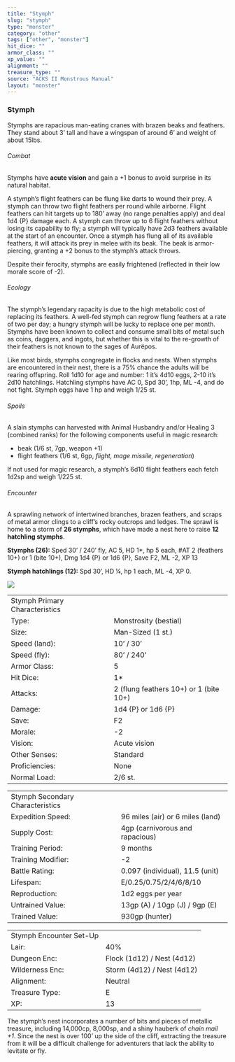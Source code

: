 ```yaml
---
title: "Stymph"
slug: "stymph"
type: "monster"
category: "other"
tags: ["other", "monster"]
hit_dice: ""
armor_class: ""
xp_value: ""
alignment: ""
treasure_type: ""
source: "ACKS II Monstrous Manual"
layout: "monster"
---
```


### Stymph

Stymphs are rapacious man-eating cranes with brazen beaks and feathers. They stand about 3’ tall
and have a wingspan of around 6’ and weight of about 15lbs.

###### Combat

Stymphs have **acute vision** and gain a +1 bonus to avoid surprise in its natural habitat.

A stymph’s flight feathers can be flung like darts to wound their prey. A stymph can throw two
flight feathers per round while airborne. Flight feathers can hit targets up to 180’ away (no range
penalties apply) and deal 1d4 {P} damage each. A stymph can throw up to 6 flight feathers without
losing its capability to fly; a stymph will typically have 2d3 feathers available at the start of an
encounter. Once a stymph has flung all of its available feathers, it will attack its prey in melee
with its beak. The beak is armor-piercing, granting a +2 bonus to the stymph’s attack throws.

Despite their ferocity, stymphs are easily frightened (reflected in their low morale score of -2).

###### Ecology

The stymph’s legendary rapacity is due to the high metabolic cost of replacing its feathers. A
well-fed stymph can regrow flung feathers at a rate of two per day; a hungry stymph will be lucky to
replace one per month. Stymphs have been known to collect and consume small bits of metal such as
coins, daggers, and ingots, but whether this is vital to the re-growth of their feathers is not
known to the sages of Aurëpos.

Like most birds, stymphs congregate in flocks and nests. When stymphs are encountered in their
nest, there is a 75% chance the adults will be rearing offspring. Roll 1d10 for age and number: 1
it’s 4d10 eggs, 2-10 it’s 2d10 hatchlings. Hatchling stymphs have AC 0, Spd 30’, 1hp, ML -4, and do
not fight. Stymph eggs have 1 hp and weigh 1/25 st.

###### Spoils

A slain stymphs can harvested with Animal Husbandry and/or Healing 3 (combined ranks) for the
following components useful in magic research:

* beak (1/6 st, 7gp, weapon +1)
* flight feathers (1/6 st, 6gp, *flight, mage missile, regeneration*)

If not used for magic research, a stymph’s 6d10 flight feathers each fetch 1d2sp and weigh 1/225 st.

###### Encounter

A sprawling network of intertwined branches, brazen feathers, and scraps of metal armor clings to a
cliff’s rocky outcrops and ledges. The sprawl is home to a storm of **26 stymphs**, which have made
a nest here to raise **12 hatchling stymphs**.

**Stymphs (26):** Sped 30’ / 240’ fly, AC 5, HD 1\*, hp 5 each, #AT 2 (feathers 10+) or 1 (bite
10+), Dmg 1d4 {P} or 1d6 {P}, Save F2, ML -2, XP 13

**Stymph hatchlings (12):** Spd 30’, HD ¼, hp 1 each, ML -4, XP 0.

![](data:image/png;base64...)

|  |  |
| --- | --- |
| Stymph Primary Characteristics | |
| Type: | Monstrosity (bestial) |
| Size: | Man-Sized (1 st.) |
| Speed (land): | 10’ / 30’ |
| Speed (fly): | 80’ / 240’ |
| Armor Class: | 5 |
| Hit Dice: | 1\* |
| Attacks: | 2 (flung feathers 10+) or 1 (bite 10+) |
| Damage: | 1d4 {P} or 1d6 {P} |
| Save: | F2 |
| Morale: | -2 |
| Vision: | Acute vision |
| Other Senses: | Standard |
| Proficiencies: | None |
| Normal Load: | 2/6 st. |

|  |  |
| --- | --- |
| Stymph Secondary Characteristics | |
| Expedition Speed: | 96 miles (air) or 6 miles (land) |
| Supply Cost: | 4gp (carnivorous and rapacious) |
| Training Period: | 9 months |
| Training Modifier: | -2 |
| Battle Rating: | 0.097 (individual), 11.5 (unit) |
| Lifespan: | E/0.25/0.75/2/4/6/8/10 |
| Reproduction: | 1d2 eggs per year |
| Untrained Value: | 13gp (A) / 10gp (J) / 9gp (E) |
| Trained Value: | 930gp (hunter) |

|  |  |
| --- | --- |
| Stymph Encounter Set-Up | |
| Lair: | 40% |
| Dungeon Enc: | Flock (1d12) / Nest (4d12) |
| Wilderness Enc: | Storm (4d12) / Nest (4d12) |
| Alignment: | Neutral |
| Treasure Type: | E |
| XP: | 13 |

The stymph’s nest incorporates a number of bits and pieces of metallic treasure, including
14,000cp, 8,000sp, and a shiny hauberk of *chain mail +1*. Since the nest is over 100’ up the side
of the cliff, extracting the treasure from it will be a difficult challenge for adventurers that
lack the ability to levitate or fly.
